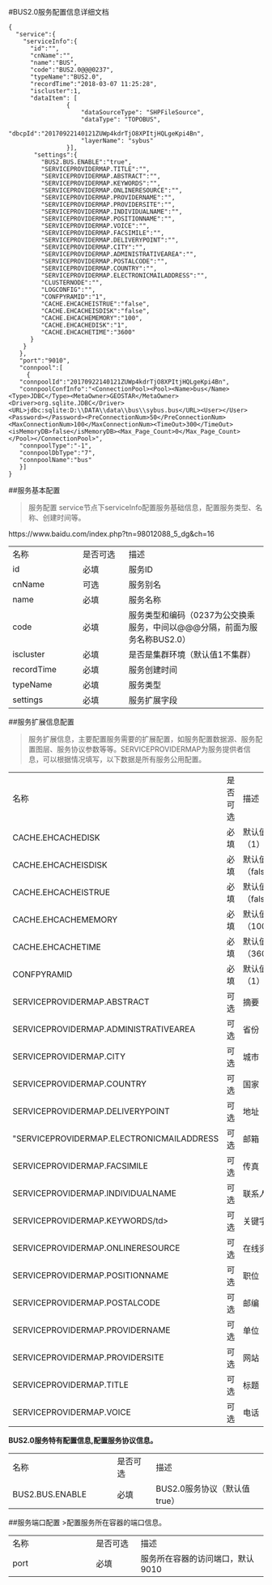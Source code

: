 #BUS2.0服务配置信息详细文档

```
{
  "service":{
    "serviceInfo":{
      "id":"",
      "cnName":"",
      "name":"BUS",
      "code":"BUS2.0@@@0237",
      "typeName":"BUS2.0",
      "recordTime":"2018-03-07 11:25:28",
      "iscluster":1,
      "dataItem": [
                {
                    "dataSourceType": "SHPFileSource",
                    "dataType": "TOPOBUS",
                    "dbcpId":"20170922140121ZUWp4kdrTjO8XPItjHQLgeKpi4Bn",
                    "layerName": "sybus"
                }],
       "settings":{
         "BUS2.BUS.ENABLE":"true",
         "SERVICEPROVIDERMAP.TITLE":"",
         "SERVICEPROVIDERMAP.ABSTRACT":"",
         "SERVICEPROVIDERMAP.KEYWORDS":"",
         "SERVICEPROVIDERMAP.ONLINERESOURCE":"",
         "SERVICEPROVIDERMAP.PROVIDERNAME":"",
         "SERVICEPROVIDERMAP.PROVIDERSITE":"",
         "SERVICEPROVIDERMAP.INDIVIDUALNAME":"",
         "SERVICEPROVIDERMAP.POSITIONNAME":"",
         "SERVICEPROVIDERMAP.VOICE":"",
         "SERVICEPROVIDERMAP.FACSIMILE":"",
         "SERVICEPROVIDERMAP.DELIVERYPOINT":"",
         "SERVICEPROVIDERMAP.CITY":"",
         "SERVICEPROVIDERMAP.ADMINISTRATIVEAREA":"",
         "SERVICEPROVIDERMAP.POSTALCODE":"",
         "SERVICEPROVIDERMAP.COUNTRY":"",
         "SERVICEPROVIDERMAP.ELECTRONICMAILADDRESS":"",
         "CLUSTERNODE":"",
         "LOGCONFIG":"",
         "CONFPYRAMID":"1",
         "CACHE.EHCACHEISTRUE":"false",
         "CACHE.EHCACHEISDISK":"false",
         "CACHE.EHCACHEMEMORY":"100",
         "CACHE.EHCACHEDISK":"1",
         "CACHE.EHCACHETIME":"3600"
      }
    }
   },
   "port":"9010",
   "connpool":[
     {
   "connpoolId":"20170922140121ZUWp4kdrTjO8XPItjHQLgeKpi4Bn",
   "connpoolConfInfo":"<ConnectionPool><Pool><Name>bus</Name><Type>JDBC</Type><MetaOwner>GEOSTAR</MetaOwner><Driver>org.sqlite.JDBC</Driver><URL>jdbc:sqlite:D:\\DATA\\data\\bus\\sybus.bus</URL><User></User><Password></Password><PreConnectionNum>50</PreConnectionNum><MaxConnectionNum>100</MaxConnectionNum><TimeOut>300</TimeOut><isMemoryDB>false</isMemoryDB><Max_Page_Count>0</Max_Page_Count></Pool></ConnectionPool>",
   "connpoolType":"-1",
   "connpoolDbType":"7",
   "connpoolName":"bus"
   }]
}
```

##服务基本配置
     

 >服务配置
 >service节点下serviceInfo配置服务基础信息，配置服务类型、名称、创建时间等。
<table>
    <tr>
        <td width="150px">名称</td> <td width="120px">是否可选</td> <td width="400px">描述</td>
    </tr>
    <tr>
        <td width="100px">id</td> <td width="100px">必填</td> <td width="200px">服务ID</td>
    </tr>
        <tr>
        <td width="100px">cnName</td> <td width="100px">可选</td> <td width="200px">服务别名</td>
    </tr>
     <tr>
        <td width="100px">name</td> <td width="100px">必填</td> <td width="200px">服务名称</td>
    </tr>
        <tr>
        <td width="100px">code</td> <td width="100px">必填</td> <td width="200px">服务类型和编码（0237为公交换乘服务，中间以@@@分隔，前面为服务名称BUS2.0）</td>https://www.baidu.com/index.php?tn=98012088_5_dg&ch=16
    </tr>
        <tr>
        <td width="100px">iscluster</td> <td width="100px">必填</td> <td width="200px">是否是集群环境（默认值1不集群）</td>
    </tr>
     <tr>
        <td width="100px">recordTime</td> <td width="100px">必填</td> <td width="200px">服务创建时间</td>
    </tr>
     <tr>
        <td width="100px">typeName</td> <td width="100px">必填</td> <td width="200px">服务类型</td>
    </tr>
     <tr>
        <td width="100px">settings</td> <td width="100px">必填</td> <td width="200px">服务扩展字段</td>
    </tr>
</table>


##服务扩展信息配置
>服务扩展信息，主要配置服务需要的扩展配置，如服务配置数据源、服务配置图层、服务协议参数等等。SERVICEPROVIDERMAP为服务提供者信息，可以根据情况填写，以下数据是所有服务公用配置。
<table>
    <tr>
        <td width="250px">名称</td> <td width="120px">是否可选</td> <td width="80px">描述</td>
    </tr>
        <tr>
        <td width="250px">CACHE.EHCACHEDISK</td> <td width="120px">必填</td> <td width="80px">默认值（1）</td>
    </tr>
       <tr>
        <td width="250px">CACHE.EHCACHEISDISK</td> <td width="120px">必填</td> <td width="20px">默认值（false）</td>
    </tr>
       <tr>
        <td width="250px">CACHE.EHCACHEISTRUE</td> <td width="120px">必填</td> <td width="20px">默认值（false）</td>
    </tr>
       <tr>
        <td width="250px">CACHE.EHCACHEMEMORY</td> <td width="120px">必填</td> <td width="20px">默认值（100）</td>
    </tr>
       <tr>
        <td width="250px">CACHE.EHCACHETIME</td> <td width="120px">必填</td> <td width="20px">默认值（3600）</td>
    </tr>
       <tr>
        <td width="250px">CONFPYRAMID</td> <td width="120px">必填</td> <td width="300px">默认值（1）</td>
    </tr>  
     <tr>
        <td width="250px">SERVICEPROVIDERMAP.ABSTRACT</td> <td width="120px">可选</td> <td width="300px">摘要</td>
    </tr>
       <tr>
        <td width="250px">SERVICEPROVIDERMAP.ADMINISTRATIVEAREA</td> <td width="120px">可选</td> <td width="300px">省份</td>
    </tr>
       <tr>
        <td width="250px">SERVICEPROVIDERMAP.CITY</td> <td width="120px">可选</td> <td width="300px">城市</td>
    </tr>
       <tr>
        <td width="250px">SERVICEPROVIDERMAP.COUNTRY</td> <td width="120px">可选</td> <td width="300px">国家</td>
    </tr>
       <tr>
        <td width="250px">SERVICEPROVIDERMAP.DELIVERYPOINT</td> <td width="120px">可选</td> <td width="300px">地址</td>
    </tr>
       <tr>
        <td width="250px">"SERVICEPROVIDERMAP.ELECTRONICMAILADDRESS</td> <td width="120px">可选</td> <td width="300px">邮箱</td>
    </tr>
       <tr>
        <td width="250px">SERVICEPROVIDERMAP.FACSIMILE</td> <td width="120px">可选</td> <td width="300px">传真</td>
    </tr>
       <tr>
        <td width="250px">SERVICEPROVIDERMAP.INDIVIDUALNAME</td> <td width="120px">可选</td> <td width="300px">联系人</td>
    </tr>
       <tr>
        <td width="250px">SERVICEPROVIDERMAP.KEYWORDS/td> <td width="120px">可选</td> <td width="300px">关键字</td>
    </tr>
       <tr>
        <td width="250px">SERVICEPROVIDERMAP.ONLINERESOURCE</td> <td width="120px">可选</td> <td width="300px">在线资源</td>
    </tr>
       <tr>
        <td width="250px">SERVICEPROVIDERMAP.POSITIONNAME</td> <td width="120px">可选</td> <td width="300px">职位</td>
    </tr>
      <tr>
        <td width="250px">SERVICEPROVIDERMAP.POSTALCODE</td> <td width="120px">可选</td> <td width="300px">邮编</td>
    </tr>
      <tr>
        <td width="250px">SERVICEPROVIDERMAP.PROVIDERNAME</td> <td width="120px">可选</td> <td width="300px">单位</td>
    </tr>
      <tr>
        <td width="250px">SERVICEPROVIDERMAP.PROVIDERSITE</td> <td width="120px">可选</td> <td width="300px">网站</td>
    </tr>
      <tr>
        <td width="250px">SERVICEPROVIDERMAP.TITLE</td> <td width="120px">可选</td> <td width="300px">标题</td>
    </tr>
        <tr>
        <td width="250px">SERVICEPROVIDERMAP.VOICE</td> <td width="120px">可选</td> <td width="300px">电话</td>
    </tr>
   </table>
   
   **BUS2.0服务特有配置信息,配置服务协议信息。**
<table>
    <tr>
        <td width="250px">名称</td> <td width="120px">是否可选</td> <td width="400px">描述</td>
    </tr>
     <tr>
        <td width="250px">BUS2.BUS.ENABLE</td> <td width="120px">必填</td> <td width="100px">BUS2.0服务协议（默认值true）</td>
    </tr>
       
   </table>
##服务端口配置
>配置服务所在容器的端口信息。
<table>
    <tr>
        <td width="250px">名称</td> <td width="120px">是否可选</td> <td width="400px">描述</td>
    </tr>
       <tr>
        <td width="250px">port</td> <td width="120px">必填</td> <td width="400px">服务所在容器的访问端口，默认9010</td>
    </tr>
    </table>
    